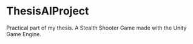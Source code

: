 # ThesisAIProject

Practical part of my thesis.
A Stealth Shooter Game made with the Unity Game Engine.
